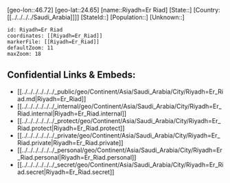 ﻿---
location: [24.65,46.72]
mapzoom: [7,12] 
mapmarker: city 
type: City
tags:
- geo/City


SpocWebEntityId: 33745
isDeleted: false
confidential: public

---
[geo-lon::46.72]
[geo-lat::24.65]
[name::Riyadh=Er Riad]
[State::]
[Country:[[../../../../Saudi_Arabia]]]]
[StateId::]
[Population::]
[Unknown::]


```leaflet
id: Riyadh=Er Riad
coordinates: [[Riyadh=Er_Riad]]
markerFile: [[Riyadh=Er_Riad]]
defaultZoom: 11 
maxZoom: 18
```


## Confidential Links & Embeds: 
- [[../../../../../../_public/geo/Continent/Asia/Saudi_Arabia/City/Riyadh=Er_Riad.md|Riyadh=Er_Riad]] 
- [[../../../../../../_internal/geo/Continent/Asia/Saudi_Arabia/City/Riyadh=Er_Riad.internal|Riyadh=Er_Riad.internal]] 
- [[../../../../../../_protect/geo/Continent/Asia/Saudi_Arabia/City/Riyadh=Er_Riad.protect|Riyadh=Er_Riad.protect]] 
- [[../../../../../../_private/geo/Continent/Asia/Saudi_Arabia/City/Riyadh=Er_Riad.private|Riyadh=Er_Riad.private]] 
- [[../../../../../../_personal/geo/Continent/Asia/Saudi_Arabia/City/Riyadh=Er_Riad.personal|Riyadh=Er_Riad.personal]] 
- [[../../../../../../_secret/geo/Continent/Asia/Saudi_Arabia/City/Riyadh=Er_Riad.secret|Riyadh=Er_Riad.secret]] 
